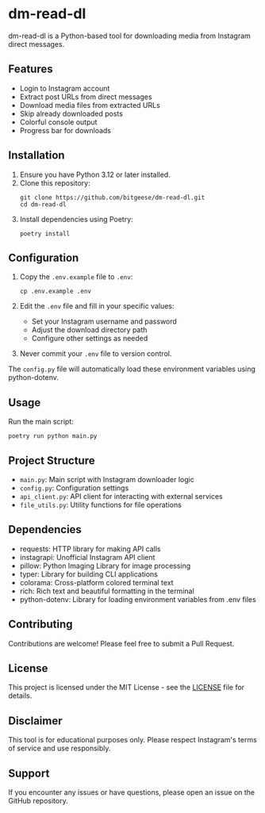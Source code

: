 # dm-read-dl

dm-read-dl is a Python-based tool for downloading media from Instagram direct messages.

## Features

- Login to Instagram account
- Extract post URLs from direct messages
- Download media files from extracted URLs
- Skip already downloaded posts
- Colorful console output
- Progress bar for downloads

## Installation

1. Ensure you have Python 3.12 or later installed.
2. Clone this repository:
   ```
   git clone https://github.com/bitgeese/dm-read-dl.git
   cd dm-read-dl
   ```
3. Install dependencies using Poetry:
   ```
   poetry install
   ```

## Configuration

1. Copy the `.env.example` file to `.env`:
   ```
   cp .env.example .env
   ```

2. Edit the `.env` file and fill in your specific values:
   - Set your Instagram username and password
   - Adjust the download directory path
   - Configure other settings as needed

3. Never commit your `.env` file to version control.

The `config.py` file will automatically load these environment variables using python-dotenv.

## Usage

Run the main script:

```
poetry run python main.py
```

## Project Structure

- `main.py`: Main script with Instagram downloader logic
- `config.py`: Configuration settings
- `api_client.py`: API client for interacting with external services
- `file_utils.py`: Utility functions for file operations

## Dependencies
- requests: HTTP library for making API calls
- instagrapi: Unofficial Instagram API client
- pillow: Python Imaging Library for image processing
- typer: Library for building CLI applications
- colorama: Cross-platform colored terminal text
- rich: Rich text and beautiful formatting in the terminal
- python-dotenv: Library for loading environment variables from .env files

## Contributing

Contributions are welcome! Please feel free to submit a Pull Request.

## License

This project is licensed under the MIT License - see the [LICENSE](LICENSE) file for details.

## Disclaimer

This tool is for educational purposes only. Please respect Instagram's terms of service and use responsibly.

## Support

If you encounter any issues or have questions, please open an issue on the GitHub repository.
